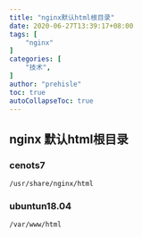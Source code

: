```yaml
---
title: "nginx默认html根目录"
date: 2020-06-27T13:39:17+08:00
tags: [
    "nginx"
]
categories: [
    "技术",
]
author: "prehisle"
toc: true
autoCollapseToc: true
---
```


## nginx 默认html根目录

### cenots7 
```
/usr/share/nginx/html
```

### ubuntun18.04
```
/var/www/html
```